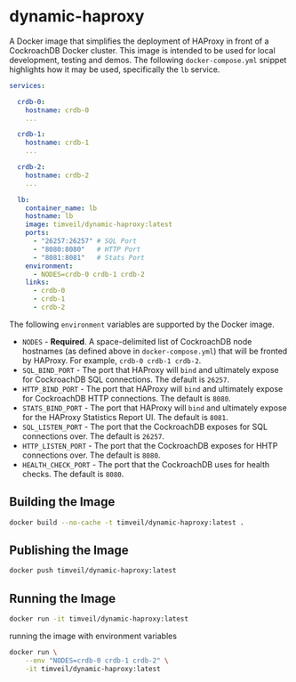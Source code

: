 # dynamic-haproxy
A Docker image that simplifies the deployment of HAProxy in front of a CockroachDB Docker cluster.  This image is intended to be used for local development, testing and demos.  The following `docker-compose.yml` snippet highlights how it may be used, specifically the `lb` service. 

```yaml
services:

  crdb-0:
    hostname: crdb-0
    ...

  crdb-1:
    hostname: crdb-1
    ...

  crdb-2:
    hostname: crdb-2
    ...

  lb:
    container_name: lb
    hostname: lb
    image: timveil/dynamic-haproxy:latest
    ports:
      - "26257:26257" # SQL Port
      - "8080:8080"   # HTTP Port
      - "8081:8081"   # Stats Port
    environment:
      - NODES=crdb-0 crdb-1 crdb-2
    links:
      - crdb-0
      - crdb-1
      - crdb-2
```

The following `environment` variables are supported by the Docker image.
* `NODES` - __Required__. A space-delimited list of CockroachDB node hostnames (as defined above in `docker-compose.yml`) that will be fronted by HAProxy.  For example, `crdb-0 crdb-1 crdb-2`.
* `SQL_BIND_PORT` - The port that HAProxy will `bind` and ultimately expose for CockroachDB SQL connections.  The default is `26257`.
* `HTTP_BIND_PORT` - The port that HAProxy will `bind` and ultimately expose for CockroachDB HTTP connections.  The default is `8080`.
* `STATS_BIND_PORT` - The port that HAProxy will `bind` and ultimately expose for the HAProxy Statistics Report UI.  The default is `8081`.
* `SQL_LISTEN_PORT` - The port that the CockroachDB exposes for SQL connections over.  The default is `26257`.
* `HTTP_LISTEN_PORT` - The port that the CockroachDB exposes for HHTP connections over.  The default is `8080`.
* `HEALTH_CHECK_PORT` - The port that the CockroachDB uses for health checks.  The default is `8080`.

## Building the Image
```bash
docker build --no-cache -t timveil/dynamic-haproxy:latest .
```

## Publishing the Image
```bash
docker push timveil/dynamic-haproxy:latest
```

## Running the Image
```bash
docker run -it timveil/dynamic-haproxy:latest
```

running the image with environment variables
```bash
docker run \
    --env "NODES=crdb-0 crdb-1 crdb-2" \
    -it timveil/dynamic-haproxy:latest
```